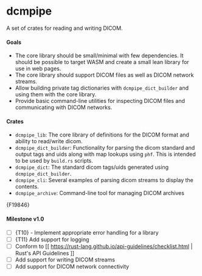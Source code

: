 # dcmpipe
A set of crates for reading and writing DICOM.

#### Goals

- The core library should be small/minimal with few dependencies. It should be possible to target WASM and create a small lean library for use in web pages.
- The core library should support DICOM files as well as DICOM network streams.
- Allow building private tag dictionaries with `dcmpipe_dict_builder` and using them with the core library.
- Provide basic command-line utilities for inspecting DICOM files and communicating with DICOM networks.

#### Crates

- `dcmpipe_lib`: The core library of definitions for the DICOM format and ability to read/write dicom.
- `dcmpipe_dict_builder`: Functionality for parsing the dicom standard and output tags and uids along with map lookups using `phf`. This is intended to be used by `build.rs` scripts.
- `dcmpipe_dict`: The standard dicom tags/uids generated using `dcmpipe_dict_builder`.
- `dcmpipe_cli`: Several examples of parsing dicom streams to display the contents.
- `dcmpipe_archive`: Command-line tool for managing DICOM archives

{F19846}

#### Milestone v1.0 

- [ ] {T10} - Implement appropriate error handling for a library
- [ ] {T11} Add support for logging
- [ ] Conform to [[ https://rust-lang.github.io/api-guidelines/checklist.html | Rust's API Guidelines ]]
- [ ] Add support for writing DICOM streams
- [ ] Add support for DICOM network connectivity

